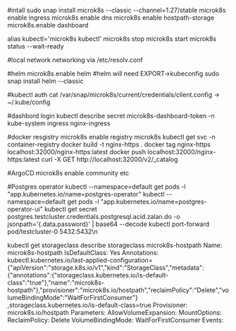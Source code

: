 #intall
   sudo snap install microk8s --classic --channel=1.27/stable
   microk8s enable ingress
   microk8s enable dns
   microk8s enable hostpath-storage
   microk8s.enable dashboard


   alias kubectl='microk8s kubectl'
   microk8s stop
   microk8s start
   microk8s status --wait-ready

#local network networking via
   /etc/resolv.conf

#helm
 microk8s.enable helm
 #helm will need EXPORT->kubeconfig 
 sudo snap install helm --classic


#kubectl auth
   cat /var/snap/microk8s/current/credentials/client.config -> ~/.kube/config 

#dashbord login
   kubectl describe secret microk8s-dashboard-token -n kube-system  ingress nginx-ingress

#docker resgistry
   microk8s enable registry
   microk8s kubectl get svc -n container-registry
   docker build -t nginx-https .
   docker tag nginx-https localhost:32000/nginx-https:latest
   docker push localhost:32000/nginx-https:latest
   curl -X GET http://localhost:32000/v2/_catalog


#ArgoCD
  microk8s enable community
  etc

#Postgres operator
 kubectl --namespace=default get pods -l "app.kubernetes.io/name=postgres-operator"
 kubectl --namespace=default get pods -l "app.kubernetes.io/name=postgres-operator-ui"
 kubectl get secret postgres.testcluster.credentials.postgresql.acid.zalan.do -o jsonpath='{.data.password}' | base64 --decode
 kubectl port-forward pod/testcluster-0 5432:5432\n



kubectl get storageclass
 describe storageclass microk8s-hostpath
Name:            microk8s-hostpath
IsDefaultClass:  Yes
Annotations:     kubectl.kubernetes.io/last-applied-configuration={"apiVersion":"storage.k8s.io/v1","kind":"StorageClass","metadata":{"annotations":{"storageclass.kubernetes.io/is-default-class":"true"},"name":"microk8s-hostpath"},"provisioner":"microk8s.io/hostpath","reclaimPolicy":"Delete","volumeBindingMode":"WaitForFirstConsumer"}
,storageclass.kubernetes.io/is-default-class=true
Provisioner:           microk8s.io/hostpath
Parameters:            <none>
AllowVolumeExpansion:  <unset>
MountOptions:          <none>
ReclaimPolicy:         Delete
VolumeBindingMode:     WaitForFirstConsumer
Events:                <none>



